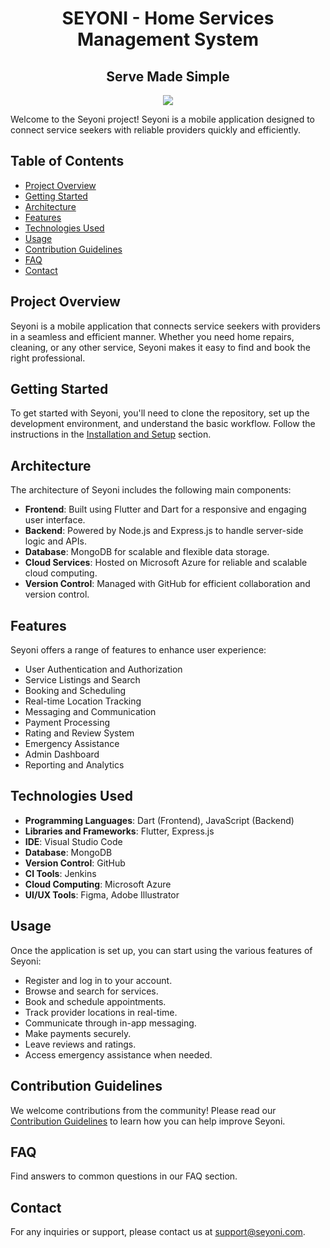 <h1 align="center"> SEYONI - Home Services Management System </h1>
<h2 align="center"> Serve Made Simple </h2>
<div align="center">
<img src="https://github.com/Ahzem/seyoni/assets/123859613/c7fa08c7-3a3a-4eb9-9667-ad38c638f3ca">
</div>

Welcome to the Seyoni project! Seyoni is a mobile application designed to connect service seekers with reliable providers quickly and efficiently.

## Table of Contents

- [Project Overview](#project-overview)
- [Getting Started](#getting-started)
- [Architecture](#architecture)
- [Features](#features)
- [Technologies Used](#technologies-used)
- [Usage](#usage)
- [Contribution Guidelines](#contribution-guidelines)
- [FAQ](#faq)
- [Contact](#contact)

## Project Overview

Seyoni is a mobile application that connects service seekers with providers in a seamless and efficient manner. Whether you need home repairs, cleaning, or any other service, Seyoni makes it easy to find and book the right professional.

## Getting Started

To get started with Seyoni, you'll need to clone the repository, set up the development environment, and understand the basic workflow. Follow the instructions in the [Installation and Setup](#installation-and-setup) section.

## Architecture

The architecture of Seyoni includes the following main components:

- **Frontend**: Built using Flutter and Dart for a responsive and engaging user interface.
- **Backend**: Powered by Node.js and Express.js to handle server-side logic and APIs.
- **Database**: MongoDB for scalable and flexible data storage.
- **Cloud Services**: Hosted on Microsoft Azure for reliable and scalable cloud computing.
- **Version Control**: Managed with GitHub for efficient collaboration and version control.

## Features

Seyoni offers a range of features to enhance user experience:

- User Authentication and Authorization
- Service Listings and Search
- Booking and Scheduling
- Real-time Location Tracking
- Messaging and Communication
- Payment Processing
- Rating and Review System
- Emergency Assistance
- Admin Dashboard
- Reporting and Analytics

## Technologies Used

- **Programming Languages**: Dart (Frontend), JavaScript (Backend)
- **Libraries and Frameworks**: Flutter, Express.js
- **IDE**: Visual Studio Code
- **Database**: MongoDB
- **Version Control**: GitHub
- **CI Tools**: Jenkins
- **Cloud Computing**: Microsoft Azure
- **UI/UX Tools**: Figma, Adobe Illustrator

## Usage

Once the application is set up, you can start using the various features of Seyoni:

- Register and log in to your account.
- Browse and search for services.
- Book and schedule appointments.
- Track provider locations in real-time.
- Communicate through in-app messaging.
- Make payments securely.
- Leave reviews and ratings.
- Access emergency assistance when needed.

## Contribution Guidelines

We welcome contributions from the community! Please read our [Contribution Guidelines](CONTRIBUTING.md) to learn how you can help improve Seyoni.

## FAQ

Find answers to common questions in our FAQ section.

## Contact

For any inquiries or support, please contact us at [support@seyoni.com](mailto:support@seyoni.com).